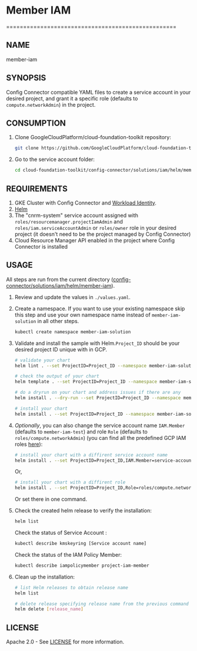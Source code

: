 # Member IAM

==================================================

## NAME

  member-iam

## SYNOPSIS

  Config Connector compatible YAML files to create a service account in your desired project, and grant it a specific role (defaults to `compute.networkAdmin`) in the project.

## CONSUMPTION

  1. Clone GoogleCloudPlatform/cloud-foundation-toolkit repository:

      ```bash
      git clone https://github.com/GoogleCloudPlatform/cloud-foundation-toolkit.git
      ```

  1. Go to the service account folder:

      ```bash
      cd cloud-foundation-toolkit/config-connector/solutions/iam/helm/member-iam
      ```

## REQUIREMENTS

1. GKE Cluster with Config Connector and [Workload Identity](https://cloud.google.com/kubernetes-engine/docs/how-to/workload-identity#enable_workload_identity_on_a_new_cluster).
1. [Helm](../../../README.md#helm)
1. The "cnrm-system" service account assigned with `roles/resourcemanager.projectIamAdmin` and `roles/iam.serviceAccountAdmin` or `roles/owner`
    role in your desired project (it doesn't need to be the project managed by Config Connector)
1. Cloud Resource Manager API enabled in the project where Config Connector is installed

## USAGE

All steps are run from the current directory ([config-connector/solutions/iam/helm/member-iam](.)).

1. Review and update the values in `./values.yaml`.

1. Create a namespace. If you want to use your existing namespace skip this step and use your own namespace name instead of `member-iam-solution` in all other steps.

    ```bash
    kubectl create namespace member-iam-solution
    ```

1. Validate and install the sample with Helm.`Project_ID` should be your desired project ID unique with in GCP.

    ```bash
    # validate your chart
    helm lint . --set ProjectID=Project_ID --namespace member-iam-solution

    # check the output of your chart
    helm template . --set ProjectID=Project_ID --namespace member-iam-solution

    # do a dryrun on your chart and address issues if there are any
    helm install . --dry-run --set ProjectID=Project_ID --namespace member-iam-solution --generate-name

    # install your chart
    helm install . --set ProjectID=Project_ID --namespace member-iam-solution --generate-name
    ```

1. _Optionally_, you can also change the service account name `IAM.Member` (defaults to `member-iam-test`) and role `Role` (defaults to `roles/compute.networkAdmin`)
  (you can find all the predefined GCP IAM roles [here](https://cloud.google.com/iam/docs/understanding-roles#predefined_roles)):

    ```bash
    # install your chart with a diffirent service account name
    helm install . --set ProjectID=Project_ID,IAM.Member=service-account-name --namespace member-iam-solution --generate-name
    ```
    Or,
    ```bash
    # install your chart with a diffirent role
    helm install . --set ProjectID=Project_ID,Role=roles/compute.networkUser --namespace member-iam-solution --generate-name
    ```
    Or set there in one command.

1. Check the created helm release to verify the installation:

    ```bash
    helm list
    ```

    Check the status of Service Account :

    ```bash
    kubectl describe kmskeyring [Service account name]
    ```

    Check the status of the IAM Policy Member:

    ```bash
    kubectl describe iampolicymember project-iam-member
    ```

1. Clean up the installation:

    ```bash
    # list Helm releases to obtain release name
    helm list

    # delete release specifying release name from the previous command output.
    helm delete [release_name]
    ```

## LICENSE

Apache 2.0 - See [LICENSE](/LICENSE) for more information.
